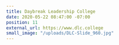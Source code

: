 ```yaml
---
title: Daybreak Leadership College
date: 2020-05-22 08:47:00 -07:00
position: 11
external_url: https://www.dlc.college
small_image: "/uploads/DLC-Slide_960.jpg"
---
```



